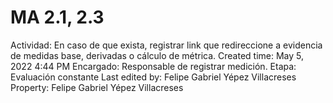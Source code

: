 # MA 2.1, 2.3

Actividad: En caso de que exista, registrar link que redireccione a evidencia de medidas base, derivadas o cálculo de métrica.
Created time: May 5, 2022 4:44 PM
Encargado: Responsable de registrar medición.
Etapa: Evaluación constante
Last edited by: Felipe Gabriel Yépez Villacreses
Property: Felipe Gabriel Yépez Villacreses
